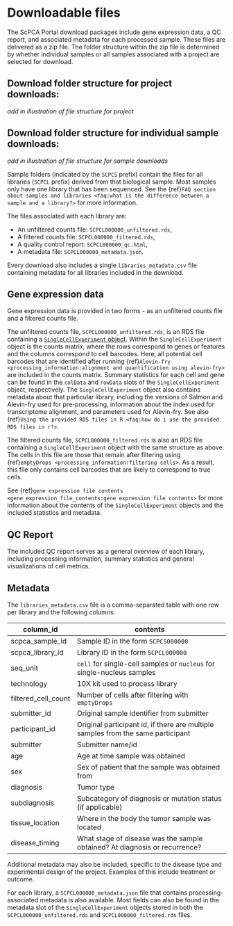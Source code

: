 # Downloadable files

The ScPCA Portal download packages include gene expression data, a QC report, and associated metadata for each processed sample.
These files are delivered as a zip file.
The folder structure within the zip file is determined by whether individual samples or all samples associated with a project are selected for download.  

## Download folder structure for project downloads: 
_add in illustration of file structure for project_ 

## Download folder structure for individual sample downloads: 
_add in illustration of file structure for sample downloads_ 

Sample folders (indicated by the `SCPCS` prefix) contain the files for all libraries (`SCPCL` prefix) derived from that biological sample. 
Most samples only have one library that has been sequenced. 
See the {ref}`FAQ section about samples and libraries <faq:what is the difference between a sample and a library?>` for more information.

The files associated with each library are:
- An unfiltered counts file: `SCPCL000000_unfiltered.rds`, 
- A filtered counts file: `SCPCL000000_filtered.rds`, 
- A quality control report: `SCPCL000000_qc.html`, 
- A metadata file: `SCPCL000000_metadata.json`. 

Every download also includes a single `libraries_metadata.csv` file containing metadata for all libraries included in the download.

## Gene expression data

Gene expression data is provided in two forms - as an unfiltered counts file and a filtered counts file.

The unfiltered counts file, `SCPCL000000_unfiltered.rds`, is an RDS file containing a [`SingleCellExperiment` object](http://bioconductor.org/books/3.13/OSCA.intro/the-singlecellexperiment-class.html).
Within the `SingleCellExperiment` object is the counts matrix, where the rows correspond to genes or features and the columns correspond to cell barcodes. 
Here, all potential cell barcodes that are identified after running {ref}`Alevin-fry <processing_information:alignment and quantification using alevin-fry>` are included in the counts matrix. 
Summary statistics for each cell and gene can be found in the `colData` and `rowData` slots of the `SingleCellExperiment` object, respectively.
The `SingleCellExperiment` object also contains metadata about that particular library, including the versions of Salmon and Alevin-fry used for pre-processing, information about the index used for transcriptome alignment, and parameters used for Alevin-fry. 
See also {ref}`Using the provided RDS files in R <faq:how do i use the provided RDS files in r?>`.

The filtered counts file, `SCPCL000000_filtered.rds` is also an RDS file containing a `SingleCellExperiment` object with the same structure as above.
The cells in this file are those that remain after filtering using {ref}`emptyDrops <processing_information:filtering cells>`.
As a result, this file only contains cell barcodes that are likely to correspond to true cells.

See {ref}`gene expression file contents <gene_expression_file_contents:gene expression file contents>` for more information about the contents of the `SingleCellExperiment` objects and the included statistics and metadata.

## QC Report 

The included QC report serves as a general overview of each library, including processing information, summary statistics and general visualizations of cell metrics.

## Metadata

The `libraries_metadata.csv` file is a comma-separated table with one row per library and the following columns. 

| column_id       | contents                                                       |
|-----------------|----------------------------------------------------------------|
| scpca_sample_id | Sample ID in the form `SCPCS000000`                            |
| scpca_library_id | Library ID in the form `SCPCL000000`                          |
| seq_unit        | `cell` for single-cell samples or `nucleus` for single-nucleus samples |
| technology      | 10X kit used to process library                                |
| filtered_cell_count | Number of cells after filtering with `emptyDrops`          |
| submitter_id    | Original sample identifier from submitter                      |
| participant_id  | Original participant id, if there are multiple samples from the same participant                                                                          |
| submitter       | Submitter name/id                                              |
| age             | Age at time sample was obtained                                |
| sex             | Sex of patient that the sample was obtained from                      |
| diagnosis       | Tumor type                                                     |
| subdiagnosis    | Subcategory of diagnosis or mutation status (if applicable)   |
| tissue_location | Where in the body the tumor sample was located                                 |
| disease_timing  | What stage of disease was the sample obtained? At diagnosis or recurrence? |

Additional metadata may also be included, specific to the disease type and experimental design of the project.
Examples of this include treatment or outcome. 

For each library, a `SCPCL000000_metadata.json` file that contains processing-associated metadata is also available.
Most fields can also be found in the metadata slot of the `SingleCellExperiment` objects stored in both the `SCPCL000000_unfiltered.rds` and `SCPCL000000_filtered.rds` files.
